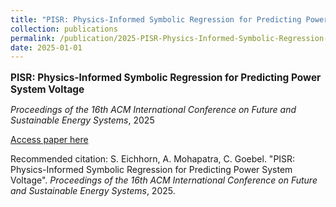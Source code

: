 ```yaml
---
title: "PISR: Physics-Informed Symbolic Regression for Predicting Power System Voltage"
collection: publications
permalink: /publication/2025-PISR-Physics-Informed-Symbolic-Regression-for-Pred
date: 2025-01-01
---
```

<p style="font-size: 1.1em; margin-bottom: 0.5em;"><b>PISR: Physics-Informed Symbolic Regression for Predicting Power System Voltage</b></p>
<p style="margin-bottom: 0.5em;"><em>Proceedings of the 16th ACM International Conference on Future and Sustainable Energy Systems</em>, 2025</p>
<p style="margin-bottom: 0.5em;"><a href="https://doi.org/10.1145/3679240.3734622" target="_blank">Access paper here</a></p>
<p>Recommended citation: S. Eichhorn, A. Mohapatra, C. Goebel. "PISR: Physics-Informed Symbolic Regression for Predicting Power System Voltage". <em>Proceedings of the 16th ACM International Conference on Future and Sustainable Energy Systems</em>, 2025.</p>